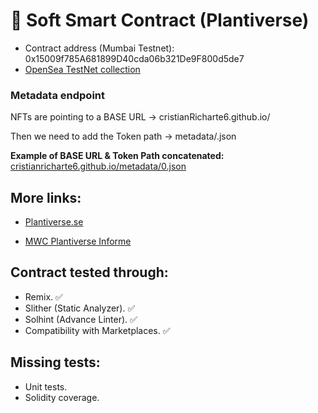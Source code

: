 # 🌱 Soft Smart Contract (Plantiverse)

- Contract address (Mumbai Testnet): 0x15009f785A681899D40cda06b321De9F800d5de7
- <a href="https://testnets.opensea.io/es/collection/plantiverse">OpenSea TestNet collection</a>

### Metadata endpoint

NFTs are pointing to a BASE URL -> cristianRicharte6.github.io/

Then we need to add the Token path -> metadata/<TOKEN ID>.json

**Example of BASE URL & Token Path concatenated:** <a href="cristianricharte6.github.io/metadata/0.json">cristianricharte6.github.io/metadata/0.json</a>

## More links:

- <a href="https://www.plantiver.se/">Plantiverse.se</a>

- <a href="https://docs.google.com/document/d/1d18uPIR33CRtEjJilKW2X8munxFJzUSGNtq1g_zMs38/edit">MWC Plantiverse Informe</a>

## Contract tested through:

- Remix. ✅
- Slither (Static Analyzer). ✅
- Solhint (Advance Linter). ✅
- Compatibility with Marketplaces. ✅

## Missing tests:

- Unit tests.
- Solidity coverage.
